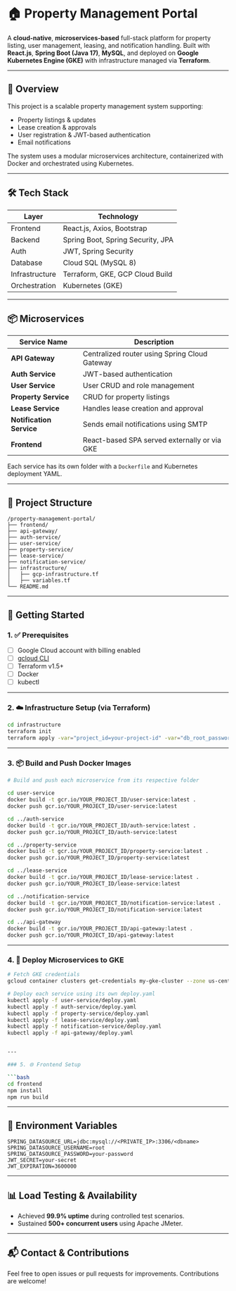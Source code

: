 # 🏠 Property Management Portal

A **cloud-native**, **microservices-based** full-stack platform for property listing, user management, leasing, and notification handling. Built with **React.js**, **Spring Boot (Java 17)**, **MySQL**, and deployed on **Google Kubernetes Engine (GKE)** with infrastructure managed via **Terraform**.

---

## 📌 Overview

This project is a scalable property management system supporting:
- Property listings & updates
- Lease creation & approvals
- User registration & JWT-based authentication
- Email notifications

The system uses a modular microservices architecture, containerized with Docker and orchestrated using Kubernetes.

---

## 🛠️ Tech Stack

| Layer        | Technology                                |
|--------------|--------------------------------------------|
| Frontend     | React.js, Axios, Bootstrap                |
| Backend      | Spring Boot, Spring Security, JPA         |
| Auth         | JWT, Spring Security                      |
| Database     | Cloud SQL (MySQL 8)                       |
| Infrastructure | Terraform, GKE, GCP Cloud Build        |
| Orchestration | Kubernetes (GKE)                         |

---

## 📦 Microservices

| Service Name         | Description                                      |
|----------------------|--------------------------------------------------|
| **API Gateway**      | Centralized router using Spring Cloud Gateway    |
| **Auth Service**     | JWT-based authentication                         |
| **User Service**     | User CRUD and role management                    |
| **Property Service** | CRUD for property listings                       |
| **Lease Service**    | Handles lease creation and approval              |
| **Notification Service** | Sends email notifications using SMTP       |
| **Frontend**         | React-based SPA served externally or via GKE     |

Each service has its own folder with a `Dockerfile` and Kubernetes deployment YAML.

---

## 🧾 Project Structure

```
/property-management-portal/
├── frontend/
├── api-gateway/
├── auth-service/
├── user-service/
├── property-service/
├── lease-service/
├── notification-service/
├── infrastructure/
│   ├── gcp-infrastructure.tf
│   ├── variables.tf
└── README.md
```

---

## 🚀 Getting Started

### 1. ✅ Prerequisites

- [ ] Google Cloud account with billing enabled
- [ ] [gcloud CLI](https://cloud.google.com/sdk/docs/install)
- [ ] Terraform v1.5+
- [ ] Docker
- [ ] kubectl

---

### 2. ☁️ Infrastructure Setup (via Terraform)

```bash
cd infrastructure
terraform init
terraform apply -var="project_id=your-project-id" -var="db_root_password=your-password"
```

---

### 3. 📦 Build and Push Docker Images

```bash
# Build and push each microservice from its respective folder

cd user-service
docker build -t gcr.io/YOUR_PROJECT_ID/user-service:latest .
docker push gcr.io/YOUR_PROJECT_ID/user-service:latest

cd ../auth-service
docker build -t gcr.io/YOUR_PROJECT_ID/auth-service:latest .
docker push gcr.io/YOUR_PROJECT_ID/auth-service:latest

cd ../property-service
docker build -t gcr.io/YOUR_PROJECT_ID/property-service:latest .
docker push gcr.io/YOUR_PROJECT_ID/property-service:latest

cd ../lease-service
docker build -t gcr.io/YOUR_PROJECT_ID/lease-service:latest .
docker push gcr.io/YOUR_PROJECT_ID/lease-service:latest

cd ../notification-service
docker build -t gcr.io/YOUR_PROJECT_ID/notification-service:latest .
docker push gcr.io/YOUR_PROJECT_ID/notification-service:latest

cd ../api-gateway
docker build -t gcr.io/YOUR_PROJECT_ID/api-gateway:latest .
docker push gcr.io/YOUR_PROJECT_ID/api-gateway:latest
```

---

### 4. 📂 Deploy Microservices to GKE

```bash
# Fetch GKE credentials
gcloud container clusters get-credentials my-gke-cluster --zone us-central1-a

# Deploy each service using its own deploy.yaml
kubectl apply -f user-service/deploy.yaml
kubectl apply -f auth-service/deploy.yaml
kubectl apply -f property-service/deploy.yaml
kubectl apply -f lease-service/deploy.yaml
kubectl apply -f notification-service/deploy.yaml
kubectl apply -f api-gateway/deploy.yaml


---

### 5. 🌐 Frontend Setup

```bash
cd frontend
npm install
npm run build
```

---

## 🔐 Environment Variables

```env
SPRING_DATASOURCE_URL=jdbc:mysql://<PRIVATE_IP>:3306/<dbname>
SPRING_DATASOURCE_USERNAME=root
SPRING_DATASOURCE_PASSWORD=your-password
JWT_SECRET=your-secret
JWT_EXPIRATION=3600000
```

---

## 📊 Load Testing & Availability

- Achieved **99.9% uptime** during controlled test scenarios.
- Sustained **500+ concurrent users** using Apache JMeter.

---

## 📬 Contact & Contributions

Feel free to open issues or pull requests for improvements. Contributions are welcome!
